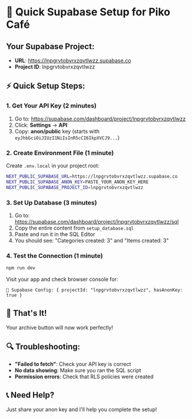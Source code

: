 # 🚀 Quick Supabase Setup for Piko Café

## Your Supabase Project:
- **URL**: https://lnpgrvtobvrxzqvtlwzz.supabase.co
- **Project ID**: lnpgrvtobvrxzqvtlwzz

## ⚡ Quick Setup Steps:

### 1. Get Your API Key (2 minutes)
1. Go to: https://supabase.com/dashboard/project/lnpgrvtobvrxzqvtlwzz
2. Click: **Settings** → **API**
3. Copy: **anon/public** key (starts with `eyJhbGciOiJIUzI1NiIsInR5cCI6IkpXVCJ9...`)

### 2. Create Environment File (1 minute)
Create `.env.local` in your project root:
```bash
NEXT_PUBLIC_SUPABASE_URL=https://lnpgrvtobvrxzqvtlwzz.supabase.co
NEXT_PUBLIC_SUPABASE_ANON_KEY=PASTE_YOUR_ANON_KEY_HERE
NEXT_PUBLIC_SUPABASE_PROJECT_ID=lnpgrvtobvrxzqvtlwzz
```

### 3. Set Up Database (3 minutes)
1. Go to: https://supabase.com/dashboard/project/lnpgrvtobvrxzqvtlwzz/sql
2. Copy the entire content from `setup_database.sql`
3. Paste and run it in the SQL Editor
4. You should see: "Categories created: 3" and "Items created: 3"

### 4. Test the Connection (1 minute)
```bash
npm run dev
```

Visit your app and check browser console for:
```
🔧 Supabase Config: { projectId: "lnpgrvtobvrxzqvtlwzz", hasAnonKey: true }
```

## 🎉 That's It!

Your archive button will now work perfectly! 

## 🔍 Troubleshooting:
- **"Failed to fetch"**: Check your API key is correct
- **No data showing**: Make sure you ran the SQL script
- **Permission errors**: Check that RLS policies were created

## 📞 Need Help?
Just share your anon key and I'll help you complete the setup!
